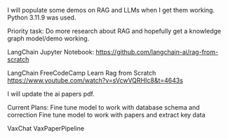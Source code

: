 I will populate some demos on RAG and LLMs when I get them working.
  Python 3.11.9 was used.

Priority task: Do more research about RAG and hopefully get a knowledge graph model/demo working.

LangChain Jupyter Notebook: https://github.com/langchain-ai/rag-from-scratch

LangChain FreeCodeCamp Learn Rag from Scratch https://www.youtube.com/watch?v=sVcwVQRHIc8&t=4643s

I will update the ai papers pdf.


Current Plans: 
Fine tune model to work with database schema and correction
Fine tune model to work with papers and extract key data

VaxChat
VaxPaperPipeline
